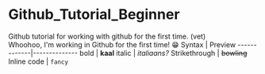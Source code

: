 # Github_Tutorial_Beginner
Github tutorial for working with github for the first time. (vet) <br>
Whoohoo, I'm working in Github for the first time! 😁 
Syntax | Preview
-------------|--------------
bold | **kaal**
italic | _italiaans?_
Strikethrough | ~~bowling~~
Inline code | `fancy`
